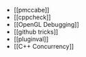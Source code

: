 - [[pmccabe]]
- [[cppcheck]]
- [[OpenGL Debugging]]
- [[github tricks]]
- [[pluginval]]
- [[C++ Concurrency]] 
